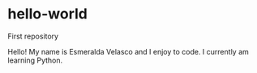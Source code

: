 # hello-world
First repository

Hello! My name is Esmeralda Velasco and I enjoy to code. 
I currently am learning Python.
